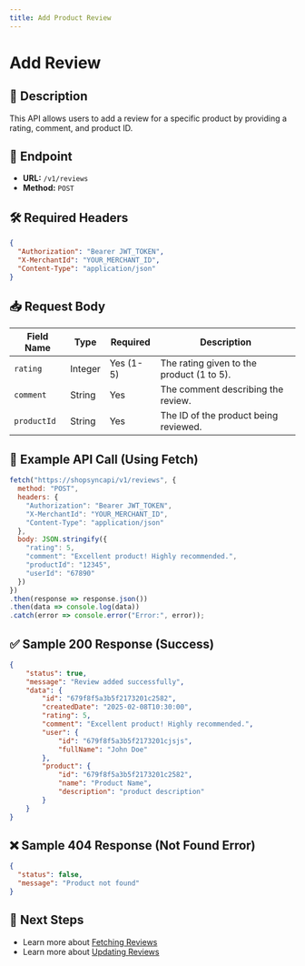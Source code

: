 ```yaml
---
title: Add Product Review
---
```


# Add Review

## 📌 Description
This API allows users to add a review for a specific product by providing a rating, comment, and product ID.

## 🔗 Endpoint
- **URL:** `/v1/reviews`
- **Method:** `POST`

## 🛠️ Required Headers
```json
{
  "Authorization": "Bearer JWT_TOKEN",
  "X-MerchantId": "YOUR_MERCHANT_ID",
  "Content-Type": "application/json"
}
```

## 📥 Request Body

| Field Name   | Type   | Required | Description |
|--------------|--------|----------|-------------|
| `rating`     | Integer | Yes (1-5) | The rating given to the product (1 to 5). |
| `comment`    | String  | Yes      | The comment describing the review. |
| `productId`  | String  | Yes      | The ID of the product being reviewed. |

## 📡 Example API Call (Using Fetch)
```javascript
fetch("https://shopsyncapi/v1/reviews", {
  method: "POST",
  headers: {
    "Authorization": "Bearer JWT_TOKEN",
    "X-MerchantId": "YOUR_MERCHANT_ID",
    "Content-Type": "application/json"
  },
  body: JSON.stringify({
    "rating": 5,
    "comment": "Excellent product! Highly recommended.",
    "productId": "12345",
    "userId": "67890"
  })
})
.then(response => response.json())
.then(data => console.log(data))
.catch(error => console.error("Error:", error));
```

## ✅ Sample 200 Response (Success)
```json
{
    "status": true,
    "message": "Review added successfully",
    "data": {
        "id": "679f8f5a3b5f2173201c2582",
        "createdDate": "2025-02-08T10:30:00",
        "rating": 5,
        "comment": "Excellent product! Highly recommended.",
        "user": {
            "id": "679f8f5a3b5f2173201cjsjs",
            "fullName": "John Doe"
        },
        "product": {
            "id": "679f8f5a3b5f2173201c2582",
            "name": "Product Name",
            "description": "product description"
        }
    }
}
```

## ❌ Sample 404 Response (Not Found Error)
```json
{
  "status": false,
  "message": "Product not found"
}
```

## 🔗 Next Steps
- Learn more about [Fetching Reviews](./fetch-reviews.md)
- Learn more about [Updating Reviews](./hide-review.md)

